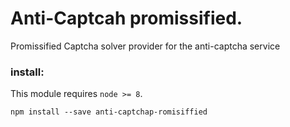 # Anti-Captcah promissified.
Promissified Captcha solver provider for the anti-captcha service

### install:
This module requires `node >= 8`.

```
npm install --save anti-captchap-romisiffied
```